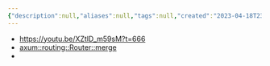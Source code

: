 ```yaml
---
{"description":null,"aliases":null,"tags":null,"created":"2023-04-18T23:13:33","updated":"2023-07-15T21:30:21","title":"compose multiple routers with merge","dg-publish":true,"permalink":"/docs/compose multiple routers with merge/","dgPassFrontmatter":true}
---
```


- https://youtu.be/XZtlD_m59sM?t=666
- [axum::routing::Router::merge](https://docs.rs/axum/latest/axum/routing/struct.Router.html#method.merge)
- 
